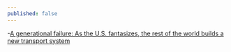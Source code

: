 ```yaml
---
published: false
---
```

-[A generational failure: As the U.S. fantasizes, the rest of the world builds a new transport system](http://www.thetransportpolitic.com/2017/07/01/a-generational-failure-as-the-u-s-fantasizes-the-rest-of-the-world-builds-a-new-transport-system/)